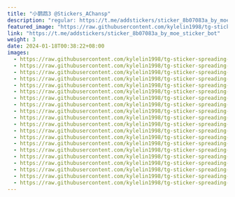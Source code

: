 ```yaml
---
title: "小鹦鹉3 @Stickers_AChansp"
description: "regular: https://t.me/addstickers/sticker_8b07083a_by_moe_sticker_bot"
featured_image: "https://raw.githubusercontent.com/kylelin1998/tg-sticker-spreading-worldwide-images/main/img/6eeffd18-0fb3-4eb9-b498-ef9db88a8591.jpg"
link: "https://t.me/addstickers/sticker_8b07083a_by_moe_sticker_bot"
weight: 3
date: 2024-01-18T00:38:22+08:00
images:
  - https://raw.githubusercontent.com/kylelin1998/tg-sticker-spreading-worldwide-images/main/img/6eeffd18-0fb3-4eb9-b498-ef9db88a8591.jpg
  - https://raw.githubusercontent.com/kylelin1998/tg-sticker-spreading-worldwide-images/main/img/cec2e39a-c865-43b1-8bf9-877985131734.jpg
  - https://raw.githubusercontent.com/kylelin1998/tg-sticker-spreading-worldwide-images/main/img/58bf0f4f-f2e8-4f65-ad4f-1fda96e53c0f.jpg
  - https://raw.githubusercontent.com/kylelin1998/tg-sticker-spreading-worldwide-images/main/img/32a9a501-f144-4a2c-b51d-6192cfb6d276.jpg
  - https://raw.githubusercontent.com/kylelin1998/tg-sticker-spreading-worldwide-images/main/img/d7ba3057-0f25-4198-8cf9-415917e06755.jpg
  - https://raw.githubusercontent.com/kylelin1998/tg-sticker-spreading-worldwide-images/main/img/6fcc84ba-4fea-443a-8a51-1dfb9ca41e2b.jpg
  - https://raw.githubusercontent.com/kylelin1998/tg-sticker-spreading-worldwide-images/main/img/5af77aa9-17db-4fa3-81cb-5b92255d9dbd.jpg
  - https://raw.githubusercontent.com/kylelin1998/tg-sticker-spreading-worldwide-images/main/img/d8535d0d-9f3d-44dc-a2b2-b43ea63c2ea6.jpg
  - https://raw.githubusercontent.com/kylelin1998/tg-sticker-spreading-worldwide-images/main/img/e07395f1-8dc5-4d32-9bc7-e01af5e57a1e.jpg
  - https://raw.githubusercontent.com/kylelin1998/tg-sticker-spreading-worldwide-images/main/img/f8c3f03e-e836-4b1a-aa26-49bda507c249.jpg
  - https://raw.githubusercontent.com/kylelin1998/tg-sticker-spreading-worldwide-images/main/img/90c33535-b055-4c93-a2f7-cc9ef54f294b.jpg
  - https://raw.githubusercontent.com/kylelin1998/tg-sticker-spreading-worldwide-images/main/img/37b3eddb-c0d3-45ce-acd2-6519ac2e796f.jpg
  - https://raw.githubusercontent.com/kylelin1998/tg-sticker-spreading-worldwide-images/main/img/2c47f02a-dd31-4f8d-9839-aa05660caac9.jpg
  - https://raw.githubusercontent.com/kylelin1998/tg-sticker-spreading-worldwide-images/main/img/e7998b27-0fde-4307-8ec3-fb41be0d1196.jpg
  - https://raw.githubusercontent.com/kylelin1998/tg-sticker-spreading-worldwide-images/main/img/b60843cc-b739-44b0-b97f-f83fab980042.jpg
  - https://raw.githubusercontent.com/kylelin1998/tg-sticker-spreading-worldwide-images/main/img/4bee2964-b2f9-4f90-bce7-3eef0329b94f.jpg
  - https://raw.githubusercontent.com/kylelin1998/tg-sticker-spreading-worldwide-images/main/img/4a2ae0ff-cb36-4f9a-87bf-e42ebcf5df05.jpg
  - https://raw.githubusercontent.com/kylelin1998/tg-sticker-spreading-worldwide-images/main/img/c305675d-8fc4-4116-bad9-5b0472ce921e.jpg
  - https://raw.githubusercontent.com/kylelin1998/tg-sticker-spreading-worldwide-images/main/img/cc813eee-6cb2-4cf7-a179-33f5c00c0038.jpg
  - https://raw.githubusercontent.com/kylelin1998/tg-sticker-spreading-worldwide-images/main/img/c31ca5b9-a2b5-4a15-afd7-7f265f068153.jpg
---
```

